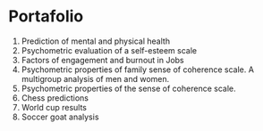 # Portafolio

1) Prediction of mental and physical health
2) Psychometric evaluation of a self-esteem scale
3) Factors of engagement and burnout in Jobs 
4) Psychometric properties of family sense of coherence scale. A multigroup analysis of men and women.
5) Psychometric properties of the sense of coherence scale. 
6) Chess predictions
7) World cup results
8) Soccer goat analysis